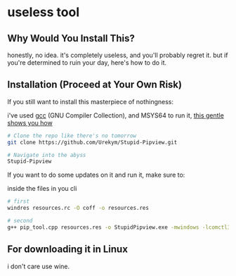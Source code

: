 # useless tool

## Why Would You Install This?
honestly, no idea. it's completely useless, and you'll probably regret it. but if you're determined to ruin your day, here's how to do it.

## Installation (Proceed at Your Own Risk)
If you still want to install this masterpiece of nothingness:

i've used [gcc](https://gcc.gnu.org/) (GNU Compiler Collection), and MSYS64 to run it, [this gentle shows you how](https://youtu.be/oC69vlWofJQ) 

```bash
# Clone the repo like there's no tomorrow
git clone https://github.com/Urekym/Stupid-Pipview.git

# Navigate into the abyss
Stupid-Pipview
````
If you want to do some updates on it and run it, make sure to:

inside the files in you cli

```bash
# first 
windres resources.rc -O coff -o resources.res

# second
g++ pip_tool.cpp resources.res -o StupidPipview.exe -mwindows -lcomctl32 -ldwmapi -lgdi32 -luser32
````
## For downloading it in Linux
i don't care use wine.

